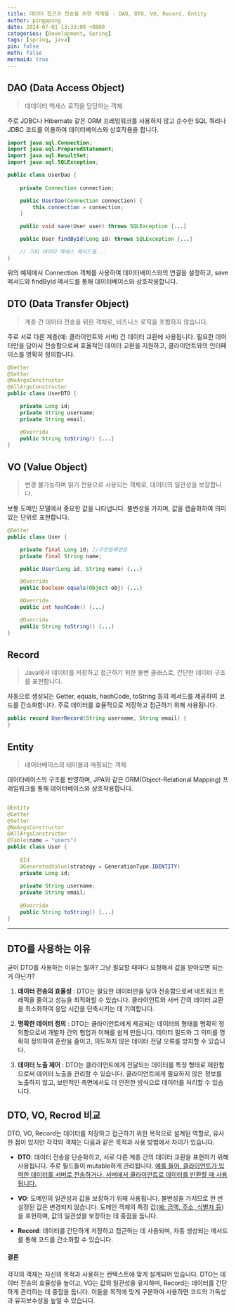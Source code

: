 ```yaml
---
title: 데이터 접근과 전송을 위한 객체들 - DAO, DTO, VO, Record, Entity
author: pingppung
date: 2024-07-01 13:33:00 +0800
categories: [Development, Spring]
tags: [spring, java]
pin: false
math: false
mermaid: true
---
```


## **DAO (Data Access Object)**
> 데데이터 액세스 로직을 담당하는 객체

주로 JDBC나 Hibernate 같은 ORM 프레임워크를 사용하지 않고 순수한 SQL 쿼리나 JDBC 코드를 이용하여 데이터베이스와 상호작용을 합니다.

```java
import java.sql.Connection;
import java.sql.PreparedStatement;
import java.sql.ResultSet;
import java.sql.SQLException;

public class UserDao {
    
    private Connection connection;

    public UserDao(Connection connection) {
        this.connection = connection;
    }

    public void save(User user) throws SQLException {...}

    public User findById(Long id) throws SQLException {...}

    // 기타 데이터 액세스 메서드들...
}

```
위의 예제에서 Connection 객체를 사용하여 데이터베이스와의 연결을 설정하고, save 메서드와 findById 메서드를 통해 데이터베이스와 상호작용합니다.

## **DTO (Data Transfer Object)**
> 계층 간 데이터 전송을 위한 객체로, 비즈니스 로직을 포함하지 않습니다.

주로 서로 다른 계층(예: 클라이언트와 서버) 간 데이터 교환에 사용됩니다.
필요한 데이터만을 담아서 전송함으로써 효율적인 데이터 교환을 지원하고, 클라이언트와의 인터페이스를 명확히 정의합니다.

```java
@Getter
@Setter
@NoArgsConstructor
@AllArgsConstructor
public class UserDTO {

    private Long id;
    private String username;
    private String email;

    @Override
    public String toString() {...}
}
```

## **VO (Value Object)**
> 변경 불가능하며 읽기 전용으로 사용되는 객체로, 데이터의 일관성을 보장합니다.

보통 도메인 모델에서 중요한 값을 나타냅니다.
불변성을 가지며, 값을 캡슐화하여 의미 있는 단위로 표현합니다.


```java
@Getter
public class User {

    private final Long id; //주민등록번호
    private final String name;

    public User(Long id, String name) {...}

    @Override
    public boolean equals(Object obj) {...}

    @Override
    public int hashCode() {...}

    @Override
    public String toString() {...}
}
```

## **Record**
> Java에서 데이터를 저장하고 접근하기 위한 불변 클래스로, 간단한 데이터 구조를 표현합니다.

자동으로 생성되는 Getter, equals, hashCode, toString 등의 메서드를 제공하여 코드를 간소화합니다.
주로 데이터를 효율적으로 저장하고 접근하기 위해 사용됩니다.


```java
public record UserRecord(String username, String email) {
}
```

## **Entity**
> 데이터베이스의 테이블과 매핑되는 객체

데이터베이스의 구조를 반영하며, JPA와 같은 ORM(Object-Relational Mapping) 프레임워크를 통해 데이터베이스와 상호작용합니다.
```java

@Entity
@Getter
@Setter
@NoArgsConstructor
@AllArgsConstructor
@Table(name = "users")
public class User {
    
    @Id
    @GeneratedValue(strategy = GenerationType.IDENTITY)
    private Long id;
    
    private String username;
    private String email;
    
    @Override
    public String toString() {...}
}

```
---

## DTO를 사용하는 이유
굳이 DTO를 사용하는 이유는 뭘까? 그냥 필요할 때마다 요청해서 값을 받아오면 되는거 아닌가?

1. **데이터 전송의 효율성** : DTO는 필요한 데이터만을 담아 전송함으로써 네트워크 트래픽을 줄이고 성능을 최적화할 수 있습니다. 클라이언트와 서버 간의 데이터 교환을 최소화하여 응답 시간을 단축시키는 데 기여합니다.

2. **명확한 데이터 정의** : DTO는 클라이언트에게 제공되는 데이터의 형태를 명확히 정의함으로써 개발자 간의 협업과 이해를 쉽게 만듭니다. 데이터 필드와 그 의미를 명확히 정의하여 혼란을 줄이고, 의도하지 않은 데이터 전달 오류를 방지할 수 있습니다.

3. **데이터 노출 제어** : DTO는 클라이언트에게 전달되는 데이터를 특정 형태로 제한함으로써 데이터 노출을 관리할 수 있습니다. 클라이언트에게 필요하지 않은 정보를 노출하지 않고, 보안적인 측면에서도 더 안전한 방식으로 데이터를 처리할 수 있습니다.


## DTO, VO, Recrod 비교
DTO, VO, Record는 데이터를 저장하고 접근하기 위한 목적으로 설계된 역할로, 유사한 점이 있지만 각각의 객체는 다음과 같은 목적과 사용 방법에서 차이가 있습니다.

- **DTO**: 데이터 전송을 단순화하고, 서로 다른 계층 간의 데이터 교환을 표현하기 위해 사용됩니다. 주로 필드들이 mutable하게 관리됩니다. <u>예를 들어, 클라이언트가 입력한 데이터를 서버로 전송하거나, 서버에서 클라이언트로 데이터를 반환할 때 사용됩니다.</u>

- **VO**: 도메인의 일관성과 값을 보장하기 위해 사용됩니다. 불변성을 가지므로 한 번 설정된 값은 변경되지 않습니다. 도메인 객체의 특정 값(<u>예: 금액, 주소, 식별자 등</u>)을 표현하며, 값의 일관성을 보장하는 데 중점을 둡니다.

- **Record**: 데이터를 간단하게 저장하고 접근하는 데 사용되며, 자동 생성되는 메서드를 통해 코드를 간소화할 수 있습니다. 

#### 결론
각각의 객체는 자신의 목적과 사용하는 컨텍스트에 맞게 설계되어 있습니다. DTO는 데이터 전송의 효율성을 높이고, VO는 값의 일관성을 유지하며, Record는 데이터를 간단하게 관리하는 데 중점을 둡니다. 이들을 목적에 맞게 구분하여 사용하면 코드의 가독성과 유지보수성을 높일 수 있습니다.






